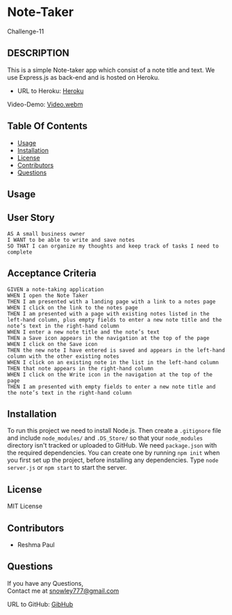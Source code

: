 # Note-Taker
Challenge-11

## DESCRIPTION

This is a simple Note-taker app which consist of a note title and text. We use Express.js as back-end and is hosted on Heroku.

- URL to Heroku: [Heroku](https://huroku-note-taker.herokuapp.com/)


Video-Demo: 
[Video.webm](https://user-images.githubusercontent.com/128992593/236589758-634bbbb5-7e00-46fb-ab0a-9525cae9d68b.webm)

## Table Of Contents

  * [Usage](#usage)
  * [Installation](#installation)
  * [License](#license)
  * [Contributors](#contributors)
  * [Questions](#Questions)


## Usage

## User Story

```
AS A small business owner
I WANT to be able to write and save notes
SO THAT I can organize my thoughts and keep track of tasks I need to complete
```
## Acceptance Criteria
```
GIVEN a note-taking application
WHEN I open the Note Taker
THEN I am presented with a landing page with a link to a notes page
WHEN I click on the link to the notes page
THEN I am presented with a page with existing notes listed in the left-hand column, plus empty fields to enter a new note title and the note’s text in the right-hand column
WHEN I enter a new note title and the note’s text
THEN a Save icon appears in the navigation at the top of the page
WHEN I click on the Save icon
THEN the new note I have entered is saved and appears in the left-hand column with the other existing notes
WHEN I click on an existing note in the list in the left-hand column
THEN that note appears in the right-hand column
WHEN I click on the Write icon in the navigation at the top of the page
THEN I am presented with empty fields to enter a new note title and the note’s text in the right-hand column
```

## Installation

To run this project we need to install Node.js. Then create a `.gitignore` file and include `node_modules/` and `.DS_Store/` so that your `node_modules` directory isn't tracked or uploaded to GitHub. We need `package.json` with the required dependencies. You can create one by running `npm init` when you first set up the project, before installing any dependencies. Type `node server.js` or `npm start` to start the server.

 ## License

  MIT License

 ## Contributors
  - Reshma Paul

  ## Questions

  If you have any Questions,<br>
  Contact me at [snowley777@gmail.com](#email)<br>

  URL to GitHub: [GibHub](https://github.com/reshmalijo777)
